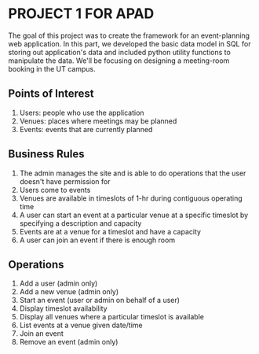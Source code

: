 # PROJECT 1 FOR APAD #

The goal of this project was to create the framework for an event-planning web application. In this part, we developed the basic data model in SQL for storing out application's data and included python utility functions to manipulate the data. We'll be focusing on designing a meeting-room booking in the UT campus. 

## Points of Interest ##
 1. Users: people who use the application
 2. Venues: places where meetings may be planned
 3. Events: events that are currently planned

## Business Rules ## 
 1. The admin manages the site and is able to do operations that the user doesn't have permission for
 2. Users come to events
 3. Venues are available in timeslots of 1-hr during contiguous operating time
 4. A user can start an event at a particular venue at a specific timeslot by specifying a description and capacity
 5. Events are at a venue for a timeslot and have a capacity
 6. A user can join an event if there is enough room

## Operations ##
 1. Add a user (admin only)
 2. Add a new venue (admin only)
 3. Start an event (user or admin on behalf of a user)
 4. Display timeslot availability
 5. Display all venues where a particular timeslot is available
 6. List events at a venue given date/time
 7. Join an event 
 8. Remove an event (admin only) 
